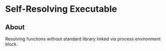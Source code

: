 # Self-Resolving Executable

## About

Resolving functions without standard library linked via process environment block.
